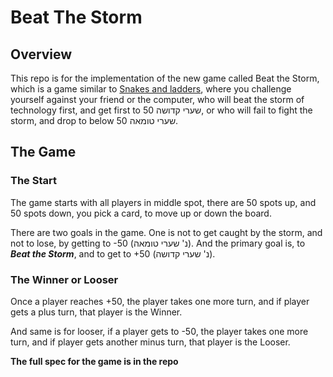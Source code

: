 # Beat The Storm
## Overview
This repo is for the implementation of the new game called Beat the Storm, which is a game similar to <a href="https://en.wikipedia.org/wiki/Snakes_and_ladders">Snakes and ladders</a>, where you challenge yourself against your friend or the computer, who will beat the storm of technology first, and get first to 50 שערי קדושה, or who will fail to fight the storm, and drop to below 50 שערי טומאה.

## The Game

### The Start
The game starts with all players in middle spot, there are 50 spots up, and 50 spots down, you pick a card, to move up or down the board.

There are two goals in the game. One is not to get caught by the storm, and not to lose, by getting to -50 (נ' שערי טומאה). And the primary goal is, to ***Beat the Storm***, and to get to +50 (נ' שערי קדושה).

### The Winner or Looser
Once a player reaches +50, the player takes one more turn, and if player gets a plus turn, that player is the Winner.

And same is for looser, if a player gets to -50, the player takes one more turn, and if player gets another minus turn, that player is the Looser.

**The full spec for the game is in the repo**

